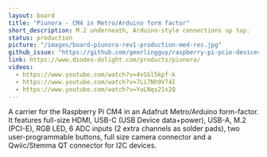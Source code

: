 ```yaml
---
layout: board
title: "Piunora - CM4 in Metro/Arduino form factor"
short_description: M.2 underneath, Arduino-style connections up top.
status: production
picture: "/images/board-piunora-rev1-production-med-res.jpg"
github_issue: "https://github.com/geerlingguy/raspberry-pi-pcie-devices/issues/25#issuecomment-742956897"
link: https://www.diodes-delight.com/products/piunora/
videos:
  - https://www.youtube.com/watch?v=4vSGl5kpf-k
  - https://www.youtube.com/watch?v=7Li7Nh9V74I
  - https://www.youtube.com/watch?v=YuLNqs21x2Q
---
```

A carrier for the Raspberry Pi CM4 in an Adafruit Metro/Arduino form-factor.
It features full-size HDMI, USB-C (USB Device data+power), USB-A, M.2 (PCI-E), RGB LED, 6 ADC inputs (2 extra channels as solder pads), two user-programmable buttons, full size camera connector and a Qwiic/Stemma QT connector for I2C devices.
